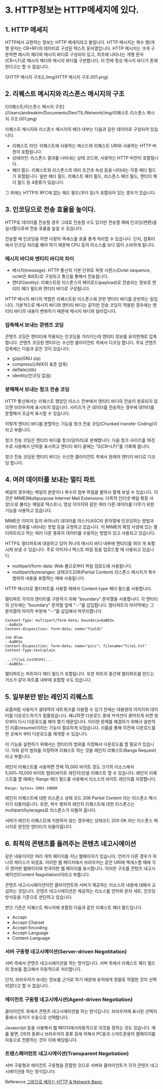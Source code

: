 # 3. HTTP정보는 HTTP메세지에 있다.

## 1. HTTP 메세지

HTTP에서 교환하는 정보는 HTTP 메세지라고 불립니다.  HTTP 메시지는 복수 행(개행 문자는 CR+RF)의 데이터로 구성된 텍스트 문자열입니다. HTTP 메시지는 크게 구분하면 메시지 헤더와 메시지 바디로 구성되어 있고, 최초에 나타나는 개행 문자(CR+LF)로 메시지 헤더와 메시지 바디를 구분합니다. 이 안에 항상 메시지 바디가 존재한다고는 할 수 없습니다.

![HTTP 메시지 구조](./img/HTTP 메시지 구조.001.png)

## 2. 리퀘스트 메시지와 리스폰스 메시지의 구조

![리퀘스트/리스폰스 메시지 구조](/Users/andreakim/Documents/Dev/TIL/Network/img/리퀘스트 리스폰스 메시지 구조.001.png)

리퀘스트 메시지와 리스폰스 메시지의 헤더 내부는 다음과 같은 데이터로 구성되어 있습니다.

- 리퀘스트 라인: 리퀘스트에 사용하는 메소드와 리퀘스트 URI와 사용하는 HTTP 버젼이 포함됩니다.
- 상태라인: 리스폰스 결과를 나타내는 상태 코드와, 사용하는 HTTP 버전이 포함됩니다.
- 헤더 필드: 리퀘스트와 리스폰스의 여러 조건과 속성 등을 나타내는 각종 헤더 필드가 포함됩니다. 일반 헤더 필드, 리퀘스트 헤더 필드, 리스폰스 헤더 필드, 엔티티 헤더 필드 등 4종류가 있습니다.

그 외에는 HTTP의 RFC에 없는 헤드 필드(쿠키 등)가 포함되어 있는 경우가 있습니다.

## 3. 인코딩으로 전송 효율을 높이다.

HTTP로 데이터를 전송할 경우 그대로 전송할 수도 있지만 전송할 때에 인코딩(변환)을 실시함으로써 전송 효율을 높일 수 있습니다. 

전송할 때 인코딩을 하면 다량의 액세스를 효율 좋게 처리할 수 있습니다. 단지, 컴퓨터에서 인코딩 처리를 해야 하기 때문에 CPU 등의 리소스를 보다 많이 소비하게 됩니다.

### 메시지 바디와 엔티티 바디의 차이

- 메시지(message): HTTP 통신의 기본 단위로 옥텟 시퀸스(Octet sequence, octet은 8비트)로 구성되고 통신을 통해서 전송됩니다.
- 엔티티(entity): 리퀘스트랑 리스폰스의 페이로드(payload)로 전송되는 정보로 엔티티 헤더 필드와 엔티티 바디로 구성됩니다.

HTTP 메시지 바디의 역할은 리퀘스트랑 리스폰스에 관한 엔티티 바디를 운반하는 일입니다. 기본적으로 메시지 바디와 엔티티 바디는 같지만 전송 코딩이 적용된 경우에는 엔티티 바디의 내용이 변화하기 때문에 메시지 바디와 달라집니다.

### 압축해서 보내는 콘텐츠 코딩

콘텐츠 코딩은 엔티티에 적용되는 인코딩을 가리키는데 엔티티 정보를 유지한채로 압축합니다. 콘텐츠 코딩된 엔티티는 수신한 클아이언트 측에서 디코딩 합니다. 주요 콘텐츠 압축에는 다음과 같은 것이 있습니다.

- gzip(GNU zip)
- compress(UNIX의 표준 압축)
- deflate(zlib)
- identity(인코딩 없음)

### 분해해서 보내는 청크 전송 코딩

HTTP 통신에서는 리퀘스트 했었던 리소스 전부에서 엔티티 바디의 전송이 완료되지 않으면 브라우저에 표시되지 않습니다. 사이즈가 큰 데이터를 전송하는 경우에 데이터를 분할해서 조금씩 표시할 수 있습니다.

이렇게 엔티티 바디를 분할하는 기능을 청크 전송 코딩(Chunked transfer Coding)이라고 부릅니다.

청크 전송 코딩은 엔티티 바디를 청크(덩어리)로 분해합니다. 다음 청크 사이즈를 16진수로 사용해서 단락을 표시하고 엔티티 바디 끝에는 "0(CR+LF)"를 기록해 둡니다.

청크 전송 코딩된 엔티티 바디는 수신한 클라이언트 측에서 원래의 엔티티 바디로 디코딩 합니다. 

## 4. 여러 데이터를 보내는 멀티 파트

메일의 경우에는 메일의 본문이나 복수의 첨부 파일을 붙여서 함께 보낼 수 있습니다. 이것은 MIME(Multipurpose Internet Mail Extensions: 다목적 인터넷 메일 확장 사양)으로 불리는 메일로 텍스트나, 영상 이미지와 같은 여러 다른 데이터를 다루기 위한 기능을 사용하고 있습니다.

MIME은 이미지 등의 바이너리 데이터를 아스키(ASCII) 문자열에 인코딩하는 방법과 데이터 종류를 나타내는 방법 등을 규정하고 있습니다. 이 MIME의 확장 사양에 있는 멀티파트라고 하는 여러 다른 종류의 데이터를 수용하는 방법이 있고 사용되고 있습니다.

HTTP도 멀티파트에 대응하고 있어 하나의 메시지 바디 내부에 엔티티를 여러 개 포함시켜 보낼 수 있습니다. 주로 이미지나 텍스트 파일 등을 업로드할 때 사용되고 있습니다.

- multipart/form-data: Web 폼으로부터 파일 업로드에 사용됩니다.
- multipart/byteranges: 상태코드206(Partial Content) 리스폰스 메시지가 복수 범위의 내용을 포함하는 때에 사용됩니다.

HTTP 메시지로 멀티파트를 사용할 때에서 Content-type 헤더 필드를 사용합니다.

멀티파트 각각의 엔티티를 구분하기 위해 "boundary" 문자열을 사용합니다. 각 엔티티의 선두에는 "boundary" 문자열 앞에 "--"를 삽입합니다. 멀티파트의 마지막에는 그 문자열의 마지막 부분에 "--"를 삽입해서 마무리합니다.

```http
Content-Type: multipart/form-data; boundary=AaB03x
--AaBo3x
Content-disposition: form-data; name="field1"

Joe Blow
--AaB03x
Content-Disposition: form-data; name="pics"; filename="file1.txt"
Content-Type:text/plain

...(file1.txt데이터)...
--AaB03x--
```

멀티파트는 파트마다 헤더 필드가 포함됩니다. 또한 파트의 중간에 멀티파트를 만드는 거소가 같이 파트를 내부에 포함할 수도 있습니다.

## 5. 일부분만 받는 레인지 리퀘스트

요즘처럼 사용자가 광대역의 네트워크를 이용할 수 있기 전에는 대용량의 이미지와 데이터를 다운로드하기가 힘들었습니다. 왜냐하면 다운로드 중에 커넥션이 끊어지게 되면 청므부터 다시 다운로드를 해야 했기 때문입니다. 이러한 문제를 해결하기 위해서 일반적인 리줌(resume)이라는 기능이 필요하게 되었습니다. 리줌을 통해 이전에 다운로드를 한 곳에서 부터 다운로드를 재개할 수 있습니다. 

이 기능을 실현하기 위해서는 엔티티의 범위를 지정해서 다운로드를 할 필요가 있습니다. 이와 같이 범위를 지정하여 리퀘스트 하는 것을 레인지 리퀘스트(Range Request)라고 부릅니다.

레인지 리퀘스트를 사용하면 전체 10,000 바이트 정도 크기의 리소스에서 5,001~10,000 바이트 범위(바이트 레인지)만을 리퀘스트 할 수 있습니다. 레인지 리퀘스트를 할 때에는 Range 헤더 필드를 사용해서 리소스의 바이트 레인지를 지정합니다.

```http
Range: bytes= 5001-10000
```

레인지 리퀘스트에 대한 리스폰스 상태 코드 206 Partial Content 라는 리스폰스 메시지가 되돌아옵니다. 또한, 복수 범위의 레인지 리퀘스트에 대한 리스폰스는 multipart/byterages로 리스폰스가 되돌아 옵니다.

서버가 레인지 리퀘스트에 지원하지 않는 경우에는 상태코드 200 OK 라는 리스폰스 메시지로 완전한 엔티티가 되돌아옵니다.

## 6. 최적의 콘텐츠를 돌려주는 콘텐츠 네고시에이션

같은 내용이지만 여러 개의 페이지를 지닌 웹페이지가 있습니다. 언어가 다른 경우가 하나의 케이스가 되겠죠. 이러한 웹 페이지에서 브라우저는 같은 URI에 엑세스할 때에 각각 영어판 웹페이지와 한국어판 웹 페이지를 표시합니다. 이러한 구조를 콘텐츠 네고시에이션(Content Nagotiation)이라고 부릅니다. 

콘텐츠 네고시시에이션이란 클라이언트와 서버가 제공하는 리소스의 내용에 대해서 교섭하는 것입니다. 콘텐츠 네고시에이션은 제공하는 리소스를 언어와 문자 세트, 인코딩 방식등을 기준으로 판단하고 있습니다.

판단 기준은 리퀘스트 메시지에 포함된 다음과 같은 리퀘스트 헤더 필드입니다. 

- Accept
- Accept-Charset
- Accept-Encoding
- Accept-Language
- Content-Language

### 서버 구동형 네고시에이션(Server-driven Negotitation)

서버 측에서 콘텐츠 네고시에이션을 하는 방식입니다. 서버 측에서 리퀘스트 헤더 필드의 정보를 참고해서 자동적으로 처리합니다.

단지, 브라우저가 보내는 정보를 근거로 하기 때문에 유저에게 정말로 적절한 것이 선택되었다고 할 수 없습니다.

### 에이전트 구동형 네고시에시션(Agent-driven Negotiation)

클라이언트 측에서 콘텐츠 네고시에이션을 하는 방식입니다. 브라우저에 표시된 선택지 중에서 유저가 수동으로 선택합니다. 

Javascript 등을 사용해서 웹 페이지에서자동적으로 이것을 정하는 것도 있습니다. 예를 들면, OS의 종류나 브라우저의 종류 등에 의해서 PC용과 스마트폰용의 웹페이지를 자동으로 전환하는 것이 이에 해당됩니다.

### 트렌스페어런트 네고시에이션(Transparent Negotiation)

서버 구동형과 에이전트 구동형을 혼합한 것으로 서버와 클라이언트가 각각 콘텐츠 네고시에이션을 하는 방식입니다.

Reference [그림으로 배우는 HTTP & Network Basic](http://www.youngjin.com/book/book_detail.asp?prod_cd=9788931447897&seq=5470&cate_cd=1&child_cate_cd=10&goPage=1&orderByCd=1&searchType=Y&keyword1=%B1%D7%B8%B2%C0%B8%B7%CE%20%B9%E8%BF%EC%B4%C2%20http)